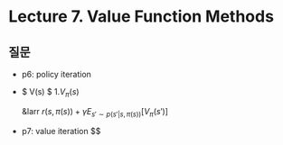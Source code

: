 # Lecture 7. Value Function Methods

## 질문
- p6: policy iteration
- $ V(s) $
  1.$V_\pi(s)$

   &larr $r(s,\pi(s))+\gamma E _{s'\sim p(s'|s,\pi(s))}[V _\pi(s')]$
- p7: value iteration
  $$


